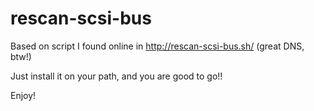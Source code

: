 rescan-scsi-bus
===============

Based on script I found online in http://rescan-scsi-bus.sh/ (great DNS, btw!)

Just install it on your path, and you are good to go!!

Enjoy!

